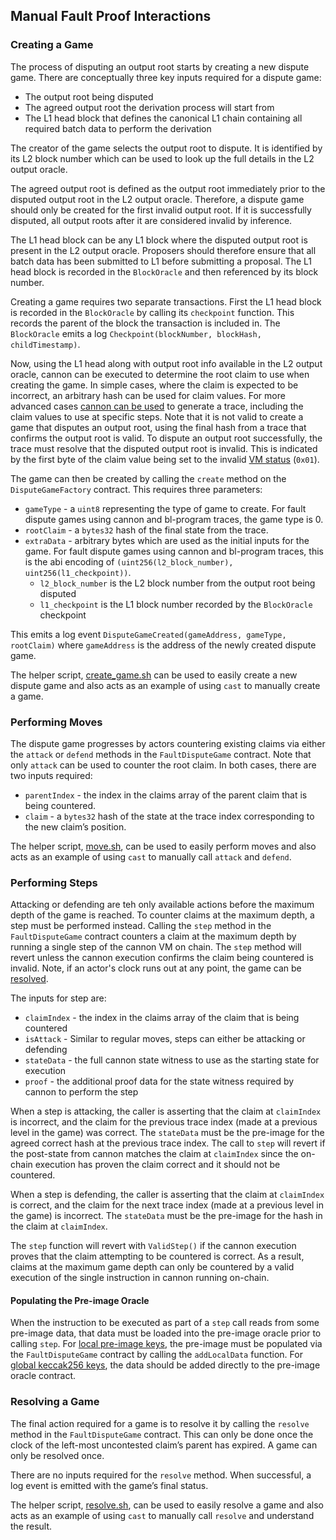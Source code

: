 ## Manual Fault Proof Interactions

### Creating a Game

The process of disputing an output root starts by creating a new dispute game. There are conceptually three key inputs
required for a dispute game:

- The output root being disputed
- The agreed output root the derivation process will start from
- The L1 head block that defines the canonical L1 chain containing all required batch data to perform the derivation

The creator of the game selects the output root to dispute. It is identified by its L2 block number which can be used to
look up the full details in the L2 output oracle.

The agreed output root is defined as the output root immediately prior to the disputed output root in the L2 output
oracle. Therefore, a dispute game should only be created for the first invalid output root. If it is successfully
disputed, all output roots after it are considered invalid by inference.

The L1 head block can be any L1 block where the disputed output root is present in the L2 output oracle. Proposers
should therefore ensure that all batch data has been submitted to L1 before submitting a proposal. The L1 head block is
recorded in the `BlockOracle` and then referenced by its block number.

Creating a game requires two separate transactions. First the L1 head block is recorded in the `BlockOracle` by calling
its `checkpoint` function. This records the parent of the block the transaction is included in. The `BlockOracle` emits
a log `Checkpoint(blockNumber, blockHash, childTimestamp)`.

Now, using the L1 head along with output root info available in the L2 output oracle, cannon can be executed to
determine the root claim to use when creating the game. In simple cases, where the claim is expected to be incorrect, an
arbitrary hash can be used for claim values. For more advanced cases [cannon can be used](./cannon.md) to generate a
trace, including the claim values to use at specific steps. Note that it is not valid to create a game that disputes an
output root, using the final hash from a trace that confirms the output root is valid. To dispute an output root
successfully, the trace must resolve that the disputed output root is invalid. This is indicated by the first byte of
the claim value being set to the invalid [VM status](../../specs/cannon-fault-proof-vm.md#state-hash) (`0x01`).

The game can then be created by calling the `create` method on the `DisputeGameFactory` contract. This requires three
parameters:

- `gameType` - a `uint8` representing the type of game to create. For fault dispute games using cannon and bl-program
  traces, the game type is 0.
- `rootClaim` - a `bytes32` hash of the final state from the trace.
- `extraData` - arbitrary bytes which are used as the initial inputs for the game. For fault dispute games using cannon
  and bl-program traces, this is the abi encoding of `(uint256(l2_block_number), uint256(l1_checkpoint))`.
    - `l2_block_number` is the L2 block number from the output root being disputed
    - `l1_checkpoint` is the L1 block number recorded by the `BlockOracle` checkpoint

This emits a log event `DisputeGameCreated(gameAddress, gameType, rootClaim)` where `gameAddress` is the address of the
newly created dispute game.

The helper script, [create_game.sh](../../bl-challenger#create_gamesh) can be used to easily create a new dispute
game and also acts as an example of using `cast` to manually create a game.

### Performing Moves

The dispute game progresses by actors countering existing claims via either the `attack` or `defend` methods in
the `FaultDisputeGame` contract. Note that only `attack` can be used to counter the root claim. In both cases, there are
two inputs required:

- `parentIndex` - the index in the claims array of the parent claim that is being countered.
- `claim` - a `bytes32` hash of the state at the trace index corresponding to the new claim’s position.

The helper script, [move.sh](../../bl-challenger#movesh), can be used to easily perform moves and also
acts as an example of using `cast` to manually call `attack` and `defend`.

### Performing Steps

Attacking or defending are teh only available actions before the maximum depth of the game is reached. To counter claims
at the maximum depth, a step must be performed instead. Calling the `step` method in the `FaultDisputeGame` contract
counters a claim at the maximum depth by running a single step of the cannon VM on chain. The `step` method will revert
unless the cannon execution confirms the claim being countered is invalid. Note, if an actor's clock runs out at any
point, the game can be [resolved](#resolving-a-game).

The inputs for step are:

- `claimIndex` - the index in the claims array of the claim that is being countered
- `isAttack` - Similar to regular moves, steps can either be attacking or defending
- `stateData` - the full cannon state witness to use as the starting state for execution
- `proof` - the additional proof data for the state witness required by cannon to perform the step

When a step is attacking, the caller is asserting that the claim at `claimIndex` is incorrect, and the claim for
the previous trace index (made at a previous level in the game) was correct. The `stateData` must be the pre-image for
the agreed correct hash at the previous trace index. The call to `step` will revert if the post-state from cannon
matches the claim at `claimIndex` since the on-chain execution has proven the claim correct and it should not be
countered.

When a step is defending, the caller is asserting that the claim at `claimIndex` is correct, and the claim for
the next trace index (made at a previous level in the game) is incorrect. The `stateData` must be the pre-image for the
hash in the claim at `claimIndex`.

The `step` function will revert with `ValidStep()` if the cannon execution proves that the claim attempting to be
countered is correct. As a result, claims at the maximum game depth can only be countered by a valid execution of the
single instruction in cannon running on-chain.

#### Populating the Pre-image Oracle

When the instruction to be executed as part of a `step` call reads from some pre-image data, that data must be loaded
into the pre-image oracle prior to calling `step`.
For [local pre-image keys](../../specs/fault-proof.md#type-1-local-key), the pre-image must be populated via
the `FaultDisputeGame` contract by calling the `addLocalData` function.
For [global keccak256 keys](../../specs/fault-proof.md#type-2-global-keccak256-key), the data should be added directly
to the pre-image oracle contract.

### Resolving a Game

The final action required for a game is to resolve it by calling the `resolve` method in the `FaultDisputeGame`
contract. This can only be done once the clock of the left-most uncontested claim’s parent has expired. A game can only
be resolved once.

There are no inputs required for the `resolve` method. When successful, a log event is emitted with the game’s final
status.

The helper script, [resolve.sh](../../bl-challenger#resolvesh), can be used to easily resolve a game and also acts as an
example of using `cast` to manually call `resolve` and understand the result.
